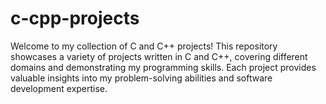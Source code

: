 # c-cpp-projects

Welcome to my collection of C and C++ projects! This repository showcases a variety of projects written in C and C++, covering different domains and demonstrating my programming skills. Each project provides valuable insights into my problem-solving abilities and software development expertise.